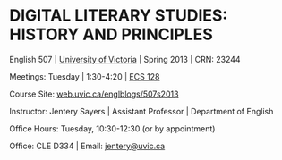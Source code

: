# DIGITAL LITERARY STUDIES: HISTORY AND PRINCIPLES
 
English 507 | [University of Victoria](http://www.uvic.ca) | Spring 2013 | CRN: 23244

Meetings: Tuesday | 1:30-4:20 | [ECS 128](http://web.uvic.ca/~uvicav/classrooms/ecs_128.htm) 

Course Site: [web.uvic.ca/englblogs/507s2013](http://web.uvic.ca/englblogs/507s2013)

Instructor: Jentery Sayers | Assistant Professor | Department of English 

Office Hours: Tuesday, 10:30-12:30 (or by appointment)

Office: CLE D334 | Email: [jentery@uvic.ca](mailto:jentery@uvic.ca) 